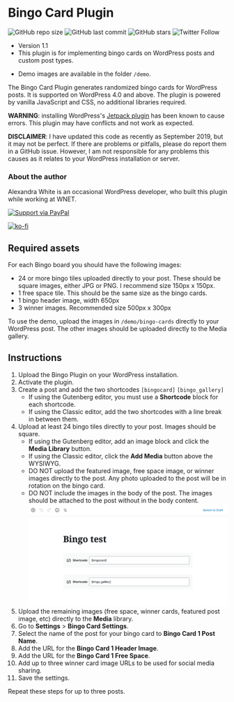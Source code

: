 # Bingo Card Plugin

![GitHub repo size](https://img.shields.io/github/repo-size/heyawhite/tech-writing-tools)
![GitHub last commit](https://img.shields.io/github/last-commit/heyawhite/tech-writing-tools)
![GitHub stars](https://img.shields.io/github/stars/heyawhite/tech-writing-tools?style=social)
![Twitter Follow](https://img.shields.io/twitter/follow/heyawhite?style=social)

* Version 1.1
* This plugin is for implementing bingo cards on WordPress posts and custom post types.
+ Demo images are available in the folder `/demo`.

The Bingo Card Plugin generates randomized bingo cards for WordPress posts. It is supported on WordPress 4.0 and above. The plugin is powered by vanilla JavaScript and CSS, no additional libraries required.

**WARNING**: installing WordPress's <a href="https://jetpack.com">Jetpack plugin</a> has been known to cause errors. This plugin may have conflicts and not work as expected. 

**DISCLAIMER**: I have updated this code as recently as September 2019, but it may not be perfect. If there are problems or pitfalls, please do report them in a GitHub issue. However, I am not responsible for any problems this causes as it relates to your WordPress installation or server.

### About the author

Alexandra White is an occasional WordPress developer, who built this plugin while working at WNET.

[![Support via PayPal](https://cdn.rawgit.com/twolfson/paypal-github-button/1.0.0/dist/button.svg)](https://www.paypal.me/heyawhite/)

[![ko-fi](https://www.ko-fi.com/img/githubbutton_sm.svg)](https://ko-fi.com/A244AFZ)

## Required assets

For each Bingo board you should have the following images:

* 24 or more bingo tiles uploaded directly to your post. These should be square images, either JPG or PNG. I recommend size 150px x 150px.
* 1 free space tile. This should be the same size as the bingo cards.
* 1 bingo header image, width 650px
* 3 winner images. Recommended size 500px x 300px

To use the demo, upload the images in `/demo/bingo-cards` directly to your WordPress post. The other images should be uploaded directly to the Media gallery.

## Instructions

1. Upload the Bingo Plugin on your WordPress installation.
1. Activate the plugin.
1. Create a post and add the two shortcodes `[bingocard]` `[bingo_gallery]`
   + If using the Gutenberg editor, you must use a **Shortcode** block for each shortcode.
   + If using the Classic editor, add the two shortcodes with a line break in between them.
1. Upload at least 24 bingo tiles directly to your post. Images should be square.
   + If using the Gutenberg editor, add an image block and click the **Media Library** button.
   + If using the Classic editor, click the **Add Media** button above the WYSIWYG.
   + DO NOT upload the featured image, free space image, or winner images directly to the post. Any photo uploaded to the post will be in rotation on the bingo card.
   + DO NOT include the images in the body of the post. The images should be attached to the post without in the body content.
   ![](bingo-post.png)
1. Upload the remaining images (free space, winner cards, featured post image, etc) directly to the **Media** library.
1. Go to **Settings** > **Bingo Card Settings**.
1. Select the name of the post for your bingo card to **Bingo Card 1 Post Name**.
1. Add the URL for the **Bingo Card 1 Header Image**.
1. Add the URL for the **Bingo Card 1 Free Space**.
1. Add up to three winner card image URLs to be used for social media sharing.
1. Save the settings.

Repeat these steps for up to three posts.

